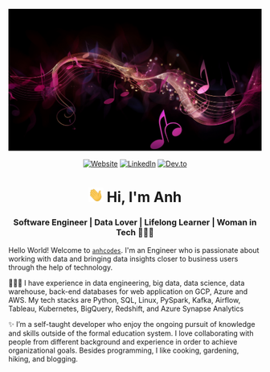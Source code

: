 ![image](https://github.com/anhhchu/anhhchu/blob/master/music1.png?raw=true)
 <div align="center">
   
  <a href="https://anhcodes.dev/" target="_blank"><img alt="Website" src="https://img.shields.io/badge/Website-red?style=for-the-badge"></a>
  <a href="https://www.linkedin.com/in/anhhchu/" target="_blank"><img alt="LinkedIn" src="https://img.shields.io/badge/LinkedIn-0077B5?style=for-the-badge&logo=linkedin&logoColor=white"></a>
   <a href="https://dev.to/anhcodes" target="_blank"><img alt="Dev.to" src="https://img.shields.io/badge/Devto-23263B?style=for-the-badge&logo=devto&logoColor=white"></a>
</div>

<!--  
<details>
  <summary>View my GitHub Activity & Stats</summary>

  | | |
|:-------------------------:|:-------------------------:|
|<img width="1604" src="./metrics.svg">  |  <img width="1604" src="./metrics.two.svg">|
  
</details> -->

<h1 align="center"> <img src="wave.gif" width="30px"> Hi, I'm Anh</h1>
<h3 align="center">Software Engineer | Data Lover | Lifelong Learner | Woman in Tech 👩🏻‍💻</h3>

Hello World! Welcome to [`anhcodes`](https://anhcodes.dev/). I'm an Engineer who is passionate about working with data and bringing data insights closer to business users through the help of technology. 

👩🏻‍💻 I have experience in data engineering, big data, data science, data warehouse, back-end databases for web application on GCP, Azure and AWS. My tech stacks are Python, SQL, Linux, PySpark, Kafka, Airflow, Tableau, Kubernetes, BigQuery, Redshift, and Azure Synapse Analytics

✨ I’m a self-taught developer who enjoy the ongoing pursuit of knowledge and skills outside of the formal education system. I love collaborating with people from different background and experience in order to achieve organizational goals. Besides programming, I like cooking, gardening, hiking, and blogging.
